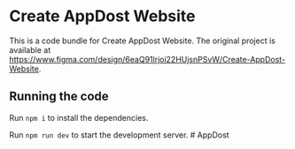 
  # Create AppDost Website

  This is a code bundle for Create AppDost Website. The original project is available at https://www.figma.com/design/6eaQ91lrjoi22HUjsnPSvW/Create-AppDost-Website.

  ## Running the code

  Run `npm i` to install the dependencies.

  Run `npm run dev` to start the development server.
  #   A p p D o s t  
 